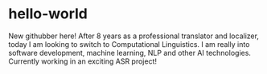 # hello-world
New githubber here!
After 8 years as a professional translator and localizer, today I am looking to switch to Computational Linguistics.
I am really into software development, machine learning, NLP and other AI technologies.
Currently working in an exciting ASR project! 

